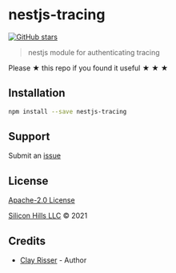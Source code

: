 # nestjs-tracing

[![GitHub stars](https://img.shields.io/github/stars/silicon-hills/nestjs-tracing.svg?style=social&label=Stars)](https://github.com/silicon-hills/nestjs-tracing)

> nestjs module for authenticating tracing

Please ★ this repo if you found it useful ★ ★ ★

## Installation

```sh
npm install --save nestjs-tracing
```

## Support

Submit an [issue](https://github.com/silicon-hills/nestjs-tracing/issues/new)

## License

[Apache-2.0 License](LICENSE)

[Silicon Hills LLC](https://siliconhills.dev) © 2021

## Credits

- [Clay Risser](https://clayrisser.com) - Author
